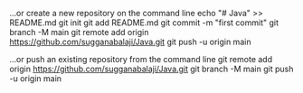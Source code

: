 …or create a new repository on the command line
echo "# Java" >> README.md
git init
git add README.md
git commit -m "first commit"
git branch -M main
git remote add origin https://github.com/sugganabalaji/Java.git
git push -u origin main

…or push an existing repository from the command line
git remote add origin https://github.com/sugganabalaji/Java.git
git branch -M main
git push -u origin main